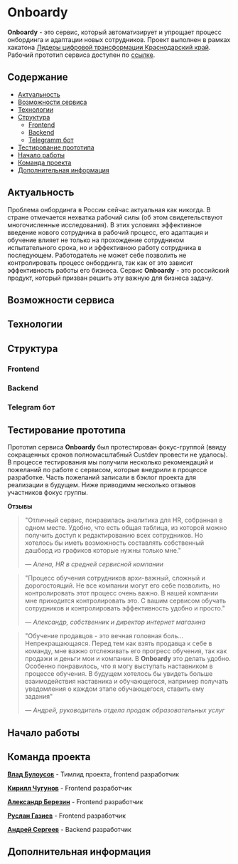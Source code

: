 # Onboardy

**Onboardy** - это сервис, который автоматизирует и упрощает процесс онбординга и адаптации новых сотрудников. Проект выполнен в рамках хакатона [Лидеры цифровой трансформации Краснодарский край](https://i.moscow/lct/krasnodar). Рабочий прототип сервиса доступен по [ссылке]().

## Содержание

- [Актуальность](#actuality)
- [Возможности сервиса](#functions)
- [Технологии](#technologies)
- [Структура](#structure)
  - [Frontend](#frontend)
  - [Backend](#backend)
  - [Telegramm бот](#telegram-bot)
- [Тестирование прототипа](#testing-proto)
- [Начало работы](#start-work)
- [Команда проекта](#team)
- [Дополнительная информация](#addinfo)

## Актуальность <a name="actuality"></a>

Проблема онбординга в России сейчас актуальная как никогда. В стране отмечается нехватка рабочий силы (об этом свидетельствуют многочисленные исследования). В этих условиях эффективное введение нового сотрудника в рабочий процесс, его адаптация и обучение влияет не только на прохождение сотрудником испытательного срока, но и эффективною работу сотрудника в последующем. Работодатель не может себе позволить не контролировать процесс онбординга, так как от это зависит эффективность работы его бизнеса. Сервис **Onboardy** - это российский продукт, который призван решить эту важную для бизнеса задачу.

## Возможности сервиса <a name="functions"></a>

## Технологии <a name="technologies"></a>

## Структура <a name="structure"></a>

### Frontend <a name="frontend"></a>

### Backend <a name="backend"></a>

### Telegram бот <a name="telegram-bot"></a>

## Тестирование прототипа <a name="testing-proto"></a>

Прототип сервиса **Onboardy** был протестирован фокус-группой (ввиду сокращенных сроков полномасштабный Custdev провести не удалось). В процессе тестирования мы получили несколько рекомендаций и пожеланий по работе с сервисом, которые внедрили в процессе разработке. Часть пожеланий записали в бэклог проекта для реализации в будущем. Ниже приводимм несколько отзывов участников фокус группы.

**Отзывы**

> "Отличный сервис, понравилась аналитика для HR, собранная в одном месте. Удобно, что есть общая таблица, из которой можно получить доступ к редактированию всех сотрудников. Но хотелось бы иметь возможность составлять собственный дашборд из графиков которые нужны только мне."
>
> _— Алена, HR в средней сервисной компании_

> "Процесс обучения сотрудников архи-важный, сложный и дорогостоящий. Не все компании могут его себе позволить, но контролировать этот процесс очень важно. В нашей компании мне приходится контролировать это. С вашим сервисом обучать сотрудников и контролировать эффективность удобно и просто."
>
> _— Александр, собственник и директор интернет магазина_

> "Обучение продавцов - это вечная головная боль... Непрекращающаяся. Перед тем как взять продавца к себе в команду, мне важно отслеживать его прогресс обучения, так как продажи и деньги мои и компании. В **Onboardy** это делать удобно. Особенно понравилось, что я могу выступать наставником в процессе обучения. В будущем хотелось бы увидеть больше взаимодействия наставника и обучающегося, например получать уведомления о каждом этапе обучающегося, ставить ему задания"
>
> _— Андрей, руководитель отдела продаж образовательных услуг_

## Начало работы <a name="start-work"></a>

##

## Команда проекта <a name="team"></a>

[**Влад Булоусов**](https://github.com/Valzet) - Тимлид проекта, frontend разработчик

[**Кирилл Чугунов**](https://github.com/KirillChugunov) - Frontend разработчик

[**Александр Березин**](https://github.com/TaPaHTauKO) - Frontend разработчик

[**Руслан Газиев**](https://github.com/gazievri) - Frontend разработчик

[**Андрей Сергеев**](https://github.com/Pir0manT) - Backend разработчик

## Дополнительная информация <a name="addinfo"></a>
